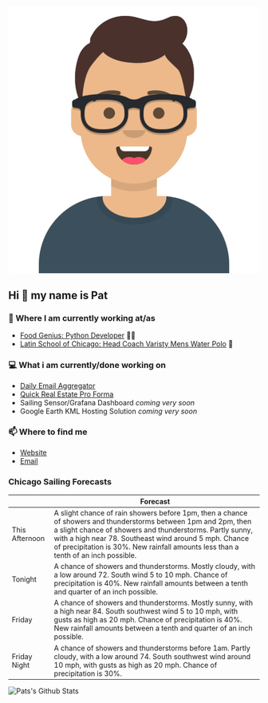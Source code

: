 [![Social banner for p-j-falconer](https://raw.githubusercontent.com/P-J-FALCONER/P-J-FALCONER/master/assets/avataaars.svg)](https://patfalconer.com/)
## Hi :wave: my name is Pat

### 💼 Where I am currently working at/as
- [Food Genius: Python Developer](https://getfoodgenius.com/) 🍔🐍
- [Latin School of Chicago: Head Coach Varisty Mens Water Polo](https://www.latinschool.org/) 🤽


### 💻 What i am currently/done working on
 - [Daily Email Aggregator](https://github.com/P-J-FALCONER/dott_daily_mail)
 - [Quick Real Estate Pro Forma](https://github.com/P-J-FALCONER/henry)
 - Sailing Sensor/Grafana Dashboard *coming very soon*
 - Google Earth KML Hosting Solution *coming very soon*

### 📫 Where to find me
 - [Website](https://patfalconer.com/)
 - [Email](mailto:patrick.j.falconer@gmail.com)


### Chicago Sailing Forecasts
|   | Forecast  |
|---|---|
| This Afternoon | A slight chance of rain showers before 1pm, then a chance of showers and thunderstorms between 1pm and 2pm, then a slight chance of showers and thunderstorms. Partly sunny, with a high near 78. Southeast wind around 5 mph. Chance of precipitation is 30%. New rainfall amounts less than a tenth of an inch possible. |
| Tonight | A chance of showers and thunderstorms. Mostly cloudy, with a low around 72. South wind 5 to 10 mph. Chance of precipitation is 40%. New rainfall amounts between a tenth and quarter of an inch possible. |
| Friday | A chance of showers and thunderstorms. Mostly sunny, with a high near 84. South southwest wind 5 to 10 mph, with gusts as high as 20 mph. Chance of precipitation is 40%. New rainfall amounts between a tenth and quarter of an inch possible. |
| Friday Night | A chance of showers and thunderstorms before 1am. Partly cloudy, with a low around 74. South southwest wind around 10 mph, with gusts as high as 20 mph. Chance of precipitation is 30%. |

![Pats's Github Stats](https://github-readme-stats.vercel.app/api?username=p-j-falconer&show_icons=true&theme=radical)
